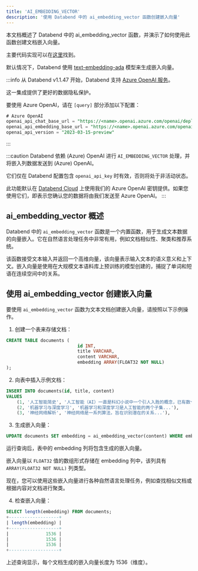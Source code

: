 ```yaml
---
title: 'AI_EMBEDDING_VECTOR'
description: '使用 Databend 中的 ai_embedding_vector 函数创建嵌入向量'
---
```


本文档概述了 Databend 中的 ai_embedding_vector 函数，并演示了如何使用此函数创建文档嵌入向量。

主要代码实现可以在[这里](https://github.com/datafuselabs/databend/blob/1e93c5b562bd159ecb0f336bb88fd1b7f9dc4a62/src/common/openai/src/embedding.rs)找到。

默认情况下，Databend 使用 [text-embedding-ada](https://platform.openai.com/docs/models/embeddings) 模型来生成嵌入向量。

:::info
从 Databend v1.1.47 开始，Databend 支持 [Azure OpenAI 服务](https://azure.microsoft.com/en-au/products/cognitive-services/openai-service)。

这一集成提供了更好的数据隐私保护。

要使用 Azure OpenAI，请在 `[query]` 部分添加以下配置：
```sql
# Azure OpenAI
openai_api_chat_base_url = "https://<name>.openai.azure.com/openai/deployments/<name>/"
openai_api_embedding_base_url = "https://<name>.openai.azure.com/openai/deployments/<name>/"
openai_api_version = "2023-03-15-preview"
```
:::

:::caution
Databend 依赖 (Azure) OpenAI 进行 `AI_EMBEDDING_VECTOR` 处理，并将嵌入列数据发送到 (Azure) OpenAI。

它们仅在 Databend 配置包含 `openai_api_key` 时有效，否则将处于非活动状态。

此功能默认在 [Databend Cloud](https://databend.com) 上使用我们的 Azure OpenAI 密钥提供。如果您使用它们，即表示您确认您的数据将由我们发送至 Azure OpenAI。
:::


## ai_embedding_vector 概述

Databend 中的 `ai_embedding_vector` 函数是一个内置函数，用于生成文本数据的向量嵌入。它在自然语言处理任务中非常有用，例如文档相似性、聚类和推荐系统。

该函数接受文本输入并返回一个高维向量，该向量表示输入文本的语义意义和上下文。嵌入向量是使用在大规模文本语料库上预训练的模型创建的，捕捉了单词和短语在连续空间中的关系。

## 使用 ai_embedding_vector 创建嵌入向量

要使用 `ai_embedding_vector` 函数为文本文档创建嵌入向量，请按照以下示例操作。
1. 创建一个表来存储文档：
```sql
CREATE TABLE documents (
                           id INT,
                           title VARCHAR,
                           content VARCHAR,
                           embedding ARRAY(FLOAT32 NOT NULL)
);
```

2. 向表中插入示例文档：
```sql
INSERT INTO documents(id, title, content)
VALUES
    (1, '人工智能简史', '人工智能（AI）一直是科幻小说中一个引人入胜的概念，已有数十年的历史...'),
    (2, '机器学习与深度学习', '机器学习和深度学习是人工智能的两个子集...'),
    (3, '神经网络解析', '神经网络是一系列算法，旨在识别潜在的关系...'),
```

3. 生成嵌入向量：
```sql
UPDATE documents SET embedding = ai_embedding_vector(content) WHERE embedding IS NULL;
```
运行查询后，表中的 embedding 列将包含生成的嵌入向量。

嵌入向量以 `FLOAT32` 值的数组形式存储在 embedding 列中，该列具有 `ARRAY(FLOAT32 NOT NULL)` 列类型。

现在，您可以使用这些嵌入向量进行各种自然语言处理任务，例如查找相似文档或根据内容对文档进行聚类。

4. 检查嵌入向量：

```sql
SELECT length(embedding) FROM documents;
+-------------------+
| length(embedding) |
+-------------------+
|              1536 |
|              1536 |
|              1536 |
+-------------------+
```
上述查询显示，每个文档生成的嵌入向量长度为 1536（维度）。
